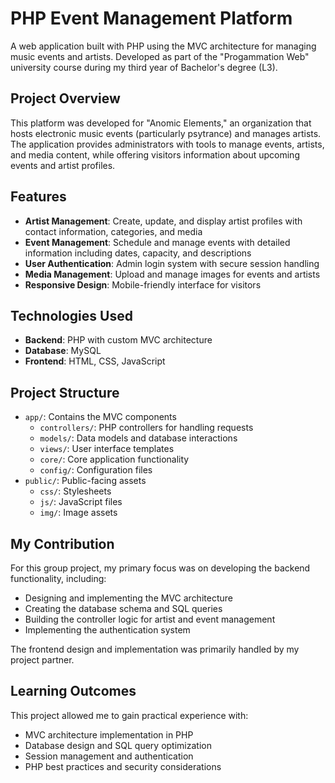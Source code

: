 # PHP Event Management Platform

A web application built with PHP using the MVC architecture for managing music events and artists. Developed as part of the "Progammation Web" university course during my third year of Bachelor's degree (L3).

## Project Overview

This platform was developed for "Anomic Elements," an organization that hosts electronic music events (particularly psytrance) and manages artists. The application provides administrators with tools to manage events, artists, and media content, while offering visitors information about upcoming events and artist profiles.

## Features

- **Artist Management**: Create, update, and display artist profiles with contact information, categories, and media
- **Event Management**: Schedule and manage events with detailed information including dates, capacity, and descriptions
- **User Authentication**: Admin login system with secure session handling
- **Media Management**: Upload and manage images for events and artists
- **Responsive Design**: Mobile-friendly interface for visitors

## Technologies Used

- **Backend**: PHP with custom MVC architecture
- **Database**: MySQL
- **Frontend**: HTML, CSS, JavaScript

## Project Structure

- `app/`: Contains the MVC components
  - `controllers/`: PHP controllers for handling requests
  - `models/`: Data models and database interactions
  - `views/`: User interface templates
  - `core/`: Core application functionality
  - `config/`: Configuration files
- `public/`: Public-facing assets
  - `css/`: Stylesheets
  - `js/`: JavaScript files
  - `img/`: Image assets

## My Contribution

For this group project, my primary focus was on developing the backend functionality, including:

- Designing and implementing the MVC architecture
- Creating the database schema and SQL queries
- Building the controller logic for artist and event management
- Implementing the authentication system

The frontend design and implementation was primarily handled by my project partner.

## Learning Outcomes

This project allowed me to gain practical experience with:
- MVC architecture implementation in PHP
- Database design and SQL query optimization
- Session management and authentication
- PHP best practices and security considerations
